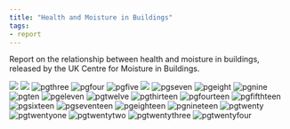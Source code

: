 ```yaml
---
title: "Health and Moisture in Buildings"
tags: 
- report
---
```


Report on the relationship between health and moisture in buildings, released by the UK Centre for Moisture in Buildings. 

![](/images/health/health-and-moisture/health-and-moisture-01.png)
![](/images/health/health-and-moisture/health-and-moisture-02.png)
![pgthree](/images/health/health-and-moisture/health-and-moisture-03.png)
![pgfour](./content/images/health/health-and-moisture/health-and-moisture-04.png)
![pgfive](/content/images/health/health-and-moisture/health-and-moisture-05.png)
![](/content/images/health/health-and-moisture/health-and-moisture-06.png)
![pgseven](/content/images/health/health-and-moisture/health-and-moisture-07.png)
![pgeight](/content/images/health/health-and-moisture/health-and-moisture-08.png)
![pgnine](/content/images/health/health-and-moisture/health-and-moisture-09.png)
![pgten](/content/images/health/health-and-moisture/health-and-moisture-010.png)
![pgeleven](/content/images/health/health-and-moisture/health-and-moisture-11.png)
![pgtwelve](/content/images/health/health-and-moisture/health-and-moisture-12.png)
![pgthirteen](/content/images/health/health-and-moisture/health-and-moisture-13.png)
![pgfourteen](/content/images/health/health-and-moisture/health-and-moisture-14.png)
![pgfifthteen](/content/images/health/health-and-moisture/health-and-moisture-15.png)
![pgsixteen](/content/images/health/health-and-moisture/health-and-moisture-16.png)
![pgseventeen](/content/images/health/health-and-moisture/health-and-moisture-17.png)
![pgeighteen](/content/images/health/health-and-moisture/health-and-moisture-18.png)
![pgnineteen](/content/images/health/health-and-moisture/health-and-moisture-19.png)
![pgtwenty](/content/images/health/health-and-moisture/health-and-moisture-20.png)
![pgtwentyone](/content/images/health/health-and-moisture/health-and-moisture-21.png)
![pgtwentytwo](/content/images/health/health-and-moisture/health-and-moisture-22.png)
![pgtwentythree](/content/images/health/health-and-moisture/health-and-moisture-23.png)
![pgtwentyfour](/content/images/health/health-and-moisture/health-and-moisture-24.png)